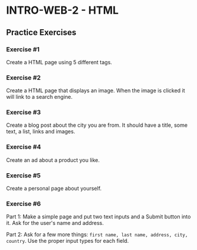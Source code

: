 # INTRO-WEB-2 - HTML

## Practice Exercises

### Exercise #1

Create a HTML page using 5 different tags.

### Exercise #2

Create a HTML page that displays an image. When the image is clicked it will link to a search engine.

### Exercise #3

Create a blog post about the city you are from. It should have a title, some text, a list, links and images.

### Exercise #4

Create an ad about a product you like.

### Exercise #5

Create a personal page about yourself.

### Exercise #6

Part 1:
Make a simple page and put two text inputs and a Submit button into it. Ask for the user's name and address.

Part 2:
Ask for a few more things: `first name, last name, address, city, country`. Use the proper input types for each field.
